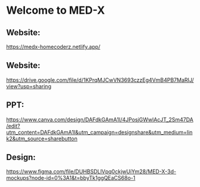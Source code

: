 <h1>Welcome to MED-X </h1>

## Website:
 https://medx-homecoderz.netlify.app/
## Website:
https://drive.google.com/file/d/1KPrqMJCwVN3693czzEg4VmB4PB7MaRIJ/view?usp=sharing
## PPT:
https://www.canva.com/design/DAFdkGAmA1I/4JPosjGWwlAcJT_2Sm47DA/edit?utm_content=DAFdkGAmA1I&utm_campaign=designshare&utm_medium=link2&utm_source=sharebutton
## Design:
https://www.figma.com/file/DUHBSDLlVpq0ckjwUiYm28/MED-X-3d-mockups?node-id=0%3A1&t=bbyTk1ggQEaCS68o-1
